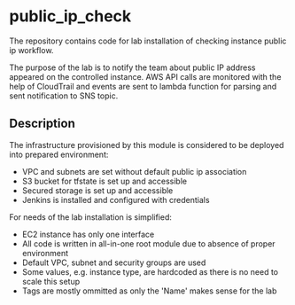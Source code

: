 # public_ip_check
The repository contains code for lab installation of checking instance public ip workflow.

The purpose of the lab is to notify the team about public IP address appeared on the controlled instance. AWS API calls are monitored with the help of CloudTrail and events are sent to lambda function for parsing and sent notification to SNS topic.

## Description
The infrastructure provisioned by this module is considered to be deployed into prepared environment:
- VPC and subnets are set without default public ip association
- S3 bucket for tfstate is set up and accessible
- Secured storage is set up and accessible
- Jenkins is installed and configured with credentials

For needs of the lab installation is simplified:
- EC2 instance has only one interface
- All code is written in all-in-one root module due to absence of proper environment
- Default VPC, subnet and security groups are used
- Some values, e.g. instance type, are hardcoded as there is no need to scale this setup
- Tags are mostly ommitted as only the 'Name' makes sense for the lab
